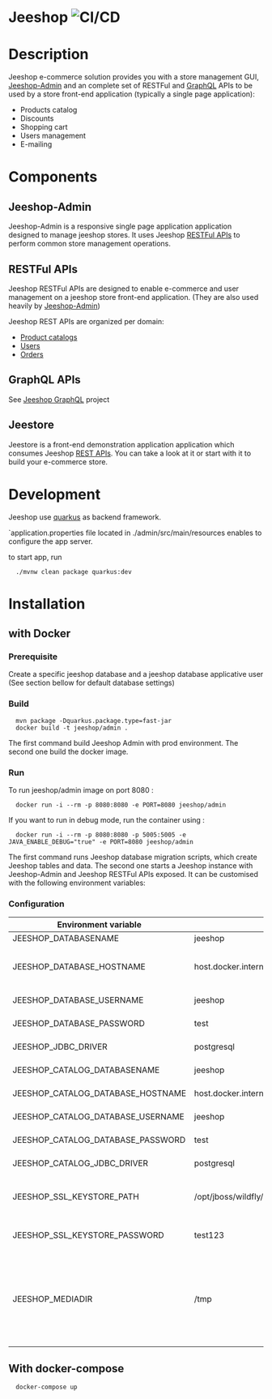 Jeeshop ![CI/CD](https://github.com/remibantos/jeeshop/workflows/Build/badge.svg)
=======

# Description

Jeeshop e-commerce solution provides you with a store management GUI, [Jeeshop-Admin](#Jeeshop-Admin) and an complete set of RESTFul and [GraphQL](https://github.com/muskacirca/jeeshop-graph) APIs to be used by a store front-end application (typically a single page application):
* Products catalog
* Discounts
* Shopping cart
* Users management
* E-mailing

# Components
## <a name="Jeeshop-Admin">Jeeshop-Admin</a>
Jeeshop-Admin is a responsive single page application application designed to manage jeeshop stores.
It uses Jeeshop [RESTFul APIs](#backend) to perform common store management operations.

## <a name="backend">RESTFul APIs</a>
Jeeshop RESTFul APIs are designed to enable e-commerce and user management on a jeeshop store front-end application.
(They are also used heavily by [Jeeshop-Admin](#Jeeshop-Admin))

Jeeshop REST APIs are organized per domain:
* [Product catalogs](http://jeeshop.github.io/docs/1.0/rest/catalog/generated-docs/rest-api.html)
* [Users](http://jeeshop.github.io/docs/1.0/rest/user/generated-docs/rest-api.html)
* [Orders](http://jeeshop.github.io/docs/1.0/rest/order/generated-docs/rest-api.html)

## <a name="graphql">GraphQL APIs</a>
See [Jeeshop GraphQL](https://github.com/muskacirca/jeeshop-graphql) project

## <a name="backend">Jeestore</a>
Jeestore is a front-end demonstration application application which consumes Jeeshop [REST APIs](#backend).
You can take a look at it or start with it to build your e-commerce store.

# Development

Jeeshop use [quarkus](https://www.quarkus.io) as backend framework.

`application.properties file located in ./admin/src/main/resources enables to configure the app server.

to start app, run 
  ```shell script
    ./mvnw clean package quarkus:dev
  ```
# Installation

## with Docker
### Prerequisite
Create a specific jeeshop database and a jeeshop database applicative user (See section bellow for default database settings)

### Build

  ```shell script
    mvn package -Dquarkus.package.type=fast-jar
    docker build -t jeeshop/admin .
  ```
The first command build Jeeshop Admin with prod environment.
The second one build the docker image.

### Run 
To run jeeshop/admin image on port 8080 :
  ```shell script
    docker run -i --rm -p 8080:8080 -e PORT=8080 jeeshop/admin
  ```
If you want to run in debug mode, run the container using :
  ```shell script
    docker run -i --rm -p 8080:8080 -p 5005:5005 -e JAVA_ENABLE_DEBUG="true" -e PORT=8080 jeeshop/admin
  ```

The first command runs Jeeshop database migration scripts, which create Jeeshop tables and data.
The second one starts a Jeeshop instance with Jeeshop-Admin and Jeeshop RESTFul APIs exposed. It can be customised with the following environment variables:

### Configuration

| Environment variable  | Default | Description |
| -------------| ------------- | ------------- |
| JEESHOP_DATABASENAME | jeeshop  | |
| JEESHOP_DATABASE_HOSTNAME | host.docker.internal:5432 | host running this docker image |
| JEESHOP_DATABASE_USERNAME | jeeshop | ------------- |
| JEESHOP_DATABASE_PASSWORD | test  |------------- |
| JEESHOP_JDBC_DRIVER | postgresql  | postgresql, mysql |
| JEESHOP_CATALOG_DATABASENAME | jeeshop  |------------- |
| JEESHOP_CATALOG_DATABASE_HOSTNAME | host.docker.internal:5432  |------------- |
| JEESHOP_CATALOG_DATABASE_USERNAME | jeeshop | ------------- |
| JEESHOP_CATALOG_DATABASE_PASSWORD | test  |------------- |
| JEESHOP_CATALOG_JDBC_DRIVER | postgresql  | postgresql, mysql |
| JEESHOP_SSL_KEYSTORE_PATH | /opt/jboss/wildfly/standalone/configuration/server.keystore  | default keystore used to provide ssl |
| JEESHOP_SSL_KEYSTORE_PASSWORD | test123 | default keystore password |
| JEESHOP_MEDIADIR | /tmp | where jeeshop assets, such as catalog items images, should be uploaded |

## With docker-compose
  ```shell script
    docker-compose up
  ```

